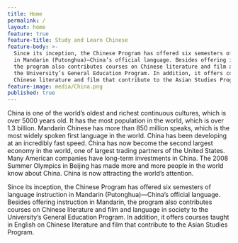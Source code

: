```yaml
---
title: Home
permalink: /
layout: home
feature: true
feature-title: Study and Learn Chinese
feature-body: >-
  Since its inception, the Chinese Program has offered six semesters of language instruction
  in Mandarin (Putonghua)—China’s official language. Besides offering instruction in Mandarin, 
  the program also contributes courses on Chinese literature and film and language in society to
  the University’s General Education Program. In addition, it offers courses taught in English on 
  Chinese literature and film that contribute to the Asian Studies Program.
feature-image: media/China.png
published: true
---
```


China is one of the world’s oldest and richest continuous cultures, which is over 5000 years old. It has the most population in the world, which is over 1.3 billion. Mandarin Chinese has more than 850 million speaks, which is the most widely spoken first language in the world. China has been developing at an incredibly fast speed. China has now become the second largest economy in the world, one of largest trading partners of the United States. Many American companies have long-term investments in China. The 2008 Summer Olympics in Beijing has made more and more people in the world know about China. China is now attracting the world’s attention.

Since its inception, the Chinese Program has offered six semesters of language instruction in Mandarin (Putonghua)—China’s official language. Besides offering instruction in Mandarin, the program also contributes courses on Chinese literature and film and language in society to the University’s General Education Program. In addition, it offers courses taught in English on Chinese literature and film that contribute to the Asian Studies Program.
